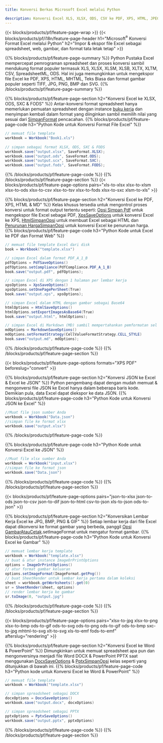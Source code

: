 ```yaml
---
title: Konversi Berkas Microsoft Excel melalui Python 

description: Konversi Excel XLS, XLSX, ODS, CSV ke PDF, XPS, HTML, JPEG, HTML, dan banyak format populer lainnya hanya dengan beberapa baris kode Python.
---
```

{{< blocks/products/pf/feature-page-wrap >}}
{{< blocks/products/pf/i18n/feature-page-header h1="Microsoft<sup>&reg;</sup> Konversi Format Excel melalui Python" h2="Impor & ekspor file Excel sebagai spreadsheet, web, gambar, dan format tata letak tetap" >}}

{{% blocks/products/pf/feature-page-summary %}}
Python Pustaka Excel mempercepat pemrograman spreadsheet dan proses konversi sambil mendukung format populer termasuk XLS, XLSX, XLSM, XLSB, XLTX, XLTM, CSV, SpreadsheetML, ODS. Hal ini juga memungkinkan untuk mengekspor file Excel ke PDF, XPS, HTML, MHTML, Teks Biasa dan format gambar populer seperti TIFF, JPG, PNG, BMP dan SVG.
{{% /blocks/products/pf/feature-page-summary %}}

{{% blocks/products/pf/feature-page-section h2="Konversi Excel ke XLSX, ODS, SXC & FODS" %}}
Antar-konversi format spreadsheet hanya memerlukan pemuatan spreadsheet dengan instance [buku kerja](https://reference.aspose.com/cells/python/asposecells.api/Workbook) dan menyimpan kembali dalam format yang diinginkan sambil memilih nilai yang sesuai dari [SimpanFormat](https://reference.aspose.com/cells/python/asposecells.api/saveformat) pencacahan.
{{% blocks/products/pf/feature-page-code h3="Python Kode untuk Konversi Format File Excel" %}}

```cs
// memuat file template
workbook = Workbook("Book1.xls")
  
// simpan sebagai format XLSX, ODS, SXC & FODS
workbook.save("output.xlsx", SaveFormat.XLSX);
workbook.save("output.ods", SaveFormat.ODS);
workbook.save("output.scx", SaveFormat.SXC);
workbook.save("output.fods", SaveFormat.FODS);

```
{{% /blocks/products/pf/feature-page-code %}}
{{% /blocks/products/pf/feature-page-section %}}
{{< blocks/products/pf/feature-page-options pairs="xls-to-xlsx xlsx-to-xlsm xlsx-to-ods xlsx-to-csv xlsx-to-tsv xlsx-to-fods xlsx-to-sxc xlsm-to-xls" >}}


{{% blocks/products/pf/feature-page-section h2="Konversi Excel ke PDF, XPS, HTML & MD" %}}
Kelas khusus tersedia untuk mengontrol proses konversi untuk format output tertentu seperti: [Opsi Simpan Pdf](https://reference.aspose.com/cells/python/asposecells.api/PdfSaveOptions) untuk mengekspor file Excel sebagai PDF, [XpsSaveOptions](https://reference.aspose.com/cells/python/asposecells.api/XpsSaveOptions) untuk konversi Excel ke XPS, [HtmlSimpanOpsi](https://reference.aspose.com/cells/python/asposecells.api/HtmlSaveOptions) untuk membuat Excel sebagai HTML dan [Penurunan HargaSimpanOpsi](https://reference.aspose.com/cells/python/asposecells.api/MarkdownSaveOptions) untuk konversi Excel ke penurunan harga. 
{{% blocks/products/pf/feature-page-code h3="Python Kode untuk Excel ke PDF dan Format Web" %}}

```cs
// memuat file template Excel dari disk
book = Workbook("template.xlsx")

// simpan Excel dalam format PDF_A_1_B
pdfOptions = PdfSaveOptions()
pdfOptions.setCompliance(PdfCompliance.PDF_A_1_B)
book.save("output.pdf", pdfOptions);

// simpan Excel di XPS dengan 1 halaman per lembar kerja
xpsOptions = XpsSaveOptions()
xpsOptions.setOnePagePerSheet(True)
book.save("output.xps", xpsOptions);

// simpan Excel dalam HTML dengan gambar sebagai Base64
htmlOptions = HtmlSaveOptions()
htmlOptions.setExportImagesAsBase64(True)
book.save("output.html", htmlOptions);

// simpan Excel di Markdown (MD) sambil mempertahankan pemformatan sel
mdOptions = MarkdownSaveOptions()
mdOptions.setFormatStrategy(CellValueFormatStrategy.CELL_STYLE)
book.save("output.md", mdOptions);

```
{{% /blocks/products/pf/feature-page-code %}}
{{% /blocks/products/pf/feature-page-section %}}

{{< blocks/products/pf/feature-page-options formats="XPS PDF" beforeslug="convert" >}}

{{% blocks/products/pf/feature-page-section h2="Konversi JSON ke Excel & Excel ke JSON" %}}
Python pengembang dapat dengan mudah memuat & mengonversi file JSON ke Excel hanya dalam beberapa baris kode. Demikian pula, data Excel dapat diekspor ke data JSON.
{{% blocks/products/pf/feature-page-code h3="Python Kode untuk Konversi JSON ke Excel" %}}
```cs
//Muat file json sumber Anda
workbook = Workbook("Data.json")
//simpan file ke format xlsx
workbook.save("output.xlsx")

```
{{% /blocks/products/pf/feature-page-code %}}

{{% blocks/products/pf/feature-page-code h3="Python Kode untuk Konversi Excel ke JSON" %}}
```cs
//Muat file xlsx sumber Anda
workbook = Workbook("input.xlsx")
//simpan file ke format json
workbook.save("Data.json")

```
{{% /blocks/products/pf/feature-page-code %}}
{{% /blocks/products/pf/feature-page-section %}}

{{< blocks/products/pf/feature-page-options pairs="json-to-xlsx json-to-ods json-to-csv json-to-dif json-to-html csv-to-json xls-to-json ods-to-json" >}}

{{% blocks/products/pf/feature-page-section h2="Konversikan Lembar Kerja Excel ke JPG, BMP, PNG & GIF" %}}
Setiap lembar kerja dari file Excel dapat dikonversi ke format gambar yang berbeda, panggil [Opsi GambarAtauCetak](https://reference.aspose.com/cells/python/asposecells.api/ImageOrPrintOptions).setImageFormat untuk mengatur format gambar. 
{{% blocks/products/pf/feature-page-code h3="Python Kode untuk Konversi Excel ke Gambar" %}}
```cs
// memuat lembar kerja template
workbook = Workbook("template.xlsx")
// buat & atur instance ImageOrPrintOptions
options = ImageOrPrintOptions()
// atur format gambar keluaran
options.setImageFormat(ImageFormat.getPng())
// buat SheetRender untuk lembar kerja pertama dalam koleksi
sheet = workbook.getWorksheets().get(0)
sr = SheetRender(sheet, options)
// render lembar kerja ke gambar
sr.toImage(0, "output.jpg")

```
{{% /blocks/products/pf/feature-page-code %}}
{{% /blocks/products/pf/feature-page-section %}}

{{< blocks/products/pf/feature-page-options pairs="xlsx-to-jpg xlsx-to-png xlsx-to-bmp ods-to-gif ods-to-svg ods-to-png ods-to-gif ods-to-bmp sxc-to-jpg mhtml-to-svg xlt-to-svg xls-to-emf fods-to-emf" afterslug="rendering" >}}

{{% blocks/products/pf/feature-page-section h2="Konversi Excel ke Word & PowerPoint" %}}
Dimungkinkan untuk memuat spreadsheet apa pun dan mengonversinya menjadi file Word DOCX & PowerPoint PPTX saat menggunakan [DocxSaveOptions](https://reference.aspose.com/cells/python/asposecells.api/DocxSaveOptions) & [PptxSimpanOpsi](https://reference.aspose.com/cells/python/asposecells.api/PptxSaveOptions) kelas seperti yang ditunjukkan di bawah ini.
{{% blocks/products/pf/feature-page-code h3="Python kode untuk Konversi Excel ke Word & PowerPoint" %}}
```cs
// memuat file template
workbook = Workbook("template.xlsx")

// simpan spreadsheet sebagai DOCX
docxOptions = DocxSaveOptions()
workbook.save("output.docx", docxOptions)

// simpan spreadsheet sebagai PPTX
pptxOptions = PptxSaveOptions()
workbook.save("output.pptx", pptxOptions)

```
{{% /blocks/products/pf/feature-page-code %}}
{{% /blocks/products/pf/feature-page-section %}}
